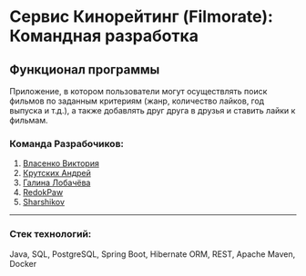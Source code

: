# Сервис Кинорейтинг (Filmorate): Командная разработка

## Функционал программы

Приложение, в котором пользователи могут
осуществлять поиск фильмов по заданным критериям (жанр, количество лайков, год
выпуска и т.д.), а также добавлять друг друга в друзья и ставить лайки к фильмам.

### Команда Разрабочиков:
1. [Власенко Виктория](https://github.com/vvictory96)
2. [Крутских Андрей](https://github.com/ppxxd)
3. [Галина Лобачёва](https://github.com/KoshanSky1)
4. [RedokPaw](https://github.com/RedokPaw)
5. [Sharshikov](https://github.com/sharshikov)

--------
### Стек технологий:
Java, SQL, PostgreSQL, Spring Boot, Hibernate ORM, REST, Apache Maven, Docker

